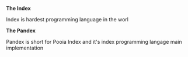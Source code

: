 **The Index**

Index is hardest programming language in the worl


**The Pandex**

Pandex is short for Pooia Index and it's index programming langage main implementation

